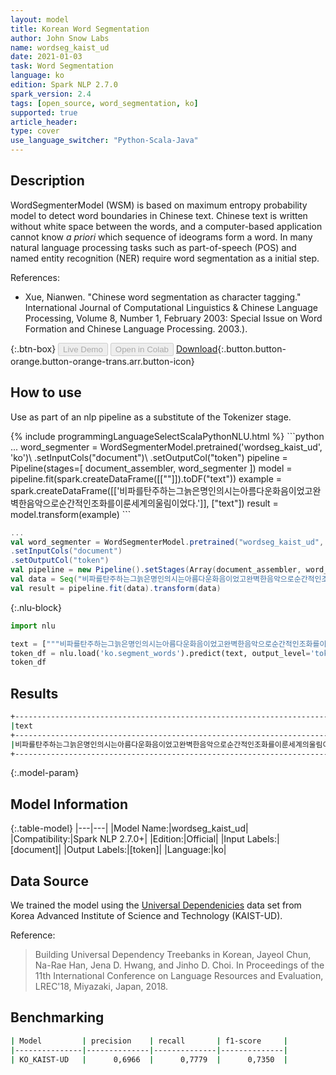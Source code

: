```yaml
---
layout: model
title: Korean Word Segmentation
author: John Snow Labs
name: wordseg_kaist_ud
date: 2021-01-03
task: Word Segmentation
language: ko
edition: Spark NLP 2.7.0
spark_version: 2.4
tags: [open_source, word_segmentation, ko]
supported: true
article_header:
type: cover
use_language_switcher: "Python-Scala-Java"
---
```


## Description

WordSegmenterModel (WSM) is based on maximum entropy probability model to detect word boundaries in Chinese text. Chinese text is written without white space between the words, and a computer-based application cannot know _a priori_ which sequence of ideograms form a word. In many natural language processing tasks such as part-of-speech (POS) and named entity recognition (NER) require word segmentation as a initial step.


References:

- Xue, Nianwen. "Chinese word segmentation as character tagging." International Journal of Computational Linguistics & Chinese Language Processing, Volume 8, Number 1, February 2003: Special Issue on Word Formation and Chinese Language Processing. 2003.).

{:.btn-box}
<button class="button button-orange" disabled>Live Demo</button>
<button class="button button-orange" disabled>Open in Colab</button>
[Download](https://s3.amazonaws.com/auxdata.johnsnowlabs.com/public/models/wordseg_kaist_ud_ko_2.7.0_2.4_1609693294761.zip){:.button.button-orange.button-orange-trans.arr.button-icon}

## How to use

Use as part of an nlp pipeline as a substitute of the Tokenizer stage.

<div class="tabs-box" markdown="1">
{% include programmingLanguageSelectScalaPythonNLU.html %}
```python
...
word_segmenter = WordSegmenterModel.pretrained('wordseg_kaist_ud', 'ko')\
.setInputCols("document")\
.setOutputCol("token")
pipeline = Pipeline(stages=[
document_assembler,
word_segmenter
])
model = pipeline.fit(spark.createDataFrame([[""]]).toDF("text"))
example = spark.createDataFrame([['비파를탄주하는그늙은명인의시는아름다운화음이었고완벽한음악으로순간적인조화를이룬세계의울림이었다.']], ["text"])
result = model.transform(example)
```

```scala
...
val word_segmenter = WordSegmenterModel.pretrained("wordseg_kaist_ud", "ko")
.setInputCols("document")
.setOutputCol("token")
val pipeline = new Pipeline().setStages(Array(document_assembler, word_segmenter))
val data = Seq("비파를탄주하는그늙은명인의시는아름다운화음이었고완벽한음악으로순간적인조화를이룬세계의울림이었다.").toDF("text")
val result = pipeline.fit(data).transform(data)
```

{:.nlu-block}
```python
import nlu

text = ["""비파를탄주하는그늙은명인의시는아름다운화음이었고완벽한음악으로순간적인조화를이룬세계의울림이었다."""]
token_df = nlu.load('ko.segment_words').predict(text, output_level='token')
token_df
```

</div>

## Results

```bash
+-------------------------------------------------------------------------------------------------+---------------------------------------------------------------------------------------------------------------------------------+
|text                                                                                             |result                                                                                                                           |
+-------------------------------------------------------------------------------------------------+---------------------------------------------------------------------------------------------------------------------------------+
|비파를탄주하는그늙은명인의시는아름다운화음이었고완벽한음악으로순간적인조화를이룬세계의울림이었다.|[비파를, 탄주하는, 그, 늙은, 명인의, 시는, 아름다운, 화음이었고, 완벽한, 음악으로, 순간적인, 조화를, 이룬, 세계의, 울림이었다, .]|
+-------------------------------------------------------------------------------------------------+---------------------------------------------------------------------------------------------------------------------------------+
```

{:.model-param}
## Model Information

{:.table-model}
|---|---|
|Model Name:|wordseg_kaist_ud|
|Compatibility:|Spark NLP 2.7.0+|
|Edition:|Official|
|Input Labels:|[document]|
|Output Labels:|[token]|
|Language:|ko|

## Data Source

We trained the model using the [Universal Dependenicies](universaldependencies.org) data set from Korea Advanced Institute of Science and Technology (KAIST-UD).

Reference:

> Building Universal Dependency Treebanks in Korean, Jayeol Chun, Na-Rae Han, Jena D. Hwang, and Jinho D. Choi. 
In Proceedings of the 11th International Conference on Language Resources and Evaluation, LREC'18, Miyazaki, Japan, 2018.

## Benchmarking

```bash
| Model         | precision    | recall       | f1-score     |
|---------------|--------------|--------------|--------------|
| KO_KAIST-UD   |      0,6966  |      0,7779  |      0,7350  |
```
